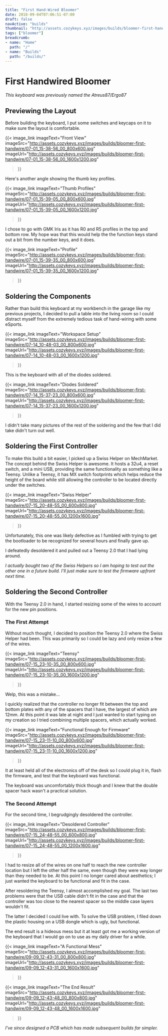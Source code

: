 ```yaml
---
title: "First Hand-Wired Bloomer"
date: 2018-09-04T07:06:51-07:00
draft: false
navActive: "builds"
thumbnail: "http://assets.cozykeys.xyz/images/builds/bloomer-first-handwire/09-09_12-43-31_00_800x800.jpg"
tags: ["bloomer"]
breadcrumb:
- name: "Home"
  path: "/"
- name: "Builds"
  path: "/builds/"
---
```


# First Handwired Bloomer

*This keyboard was previously named the Atreus87/Ergo87*

## Previewing the Layout

Before building the keyboard, I put some switches and keycaps on it to make
sure the layout is comfortable.

{{<
    image_link
        imageText="Front View"
        imageSrc="http://assets.cozykeys.xyz/images/builds/bloomer-first-handwire/07-01_15-38-56_00_800x600.jpg"
        imageUrl="http://assets.cozykeys.xyz/images/builds/bloomer-first-handwire/07-01_15-38-56_00_1600x1200.jpg"
>}}

Here's another angle showing the thumb key profiles.

{{<
    image_link
        imageText="Thumb Profiles"
        imageSrc="http://assets.cozykeys.xyz/images/builds/bloomer-first-handwire/07-01_15-39-05_00_800x600.jpg"
        imageUrl="http://assets.cozykeys.xyz/images/builds/bloomer-first-handwire/07-01_15-39-05_00_1600x1200.jpg"
>}}

I chose to go with GMK Iris as it has R0 and R5 profiles in the top and bottom
row. My hope was that this would help the the function keys stand out a bit
from the number keys, and it does.

{{<
    image_link
        imageText="Profile"
        imageSrc="http://assets.cozykeys.xyz/images/builds/bloomer-first-handwire/07-01_15-39-35_00_800x600.jpg"
        imageUrl="http://assets.cozykeys.xyz/images/builds/bloomer-first-handwire/07-01_15-39-35_00_1600x1200.jpg"
>}}

## Soldering the Components

Rather than build this keyboard at my workbench in the garage like my previous
projects, I decided to pull a table into the living room so I could distract
myself from the extremely tedious task of hand-wiring with some eSports.

{{<
    image_link
        imageText="Workspace Setup"
        imageSrc="http://assets.cozykeys.xyz/images/builds/bloomer-first-handwire/07-14_10-48-03_00_800x600.jpg"
        imageUrl="http://assets.cozykeys.xyz/images/builds/bloomer-first-handwire/07-14_10-48-03_00_1600x1200.jpg"
>}}

This is the keyboard with all of the diodes soldered.

{{<
    image_link
        imageText="Diodes Soldered"
        imageSrc="http://assets.cozykeys.xyz/images/builds/bloomer-first-handwire/07-14_15-37-23_00_800x600.jpg"
        imageUrl="http://assets.cozykeys.xyz/images/builds/bloomer-first-handwire/07-14_15-37-23_00_1600x1200.jpg"
>}}

I didn't take many pictures of the rest of the soldering and the few that I did
take didn't turn out well.

## Soldering the First Controller 

To make this build a bit easier, I picked up a Swiss Helper on MechMarket. The
concept behind the Swiss Helper is awesome. It hosts a 32u4, a reset switch,
and a mini USB, providing the same functionality as something like a Teensy.
Unlike a Teensy, it has MX switch footprints which helps reduce the height of
the board while still allowing the controller to be located directly under the
switches.

{{<
    image_link
        imageText="Swiss Helper"
        imageSrc="http://assets.cozykeys.xyz/images/builds/bloomer-first-handwire/07-15_20-48-55_00_600x800.jpg"
        imageUrl="http://assets.cozykeys.xyz/images/builds/bloomer-first-handwire/07-15_20-48-55_00_1200x1600.jpg"
>}}

Unfortunately, this one was likely defective as I fumbled with trying to get
the bootloader to be recognized for several hours and finally gave up.

I defeatedly desoldered it and pulled out a Teensy 2.0 that I had lying around.

*I actually bought two of the Swiss Helpers so I am hoping to test out the
other one in a future build. I'll just make sure to test the firmware upfront
next time.*

## Soldering the Second Controller

With the Teensy 2.0 in hand, I started resizing some of the wires to account
for the new pin positions.

### The First Attempt

Without much thought, I decided to position the Teensy 2.0 where the Swiss
Helper had been. This was primarily so I could be lazy and only resize a few of
the wires.

{{<
    image_link
        imageText="Teensy"
        imageSrc="http://assets.cozykeys.xyz/images/builds/bloomer-first-handwire/07-15_23-10-35_00_800x600.jpg"
        imageUrl="http://assets.cozykeys.xyz/images/builds/bloomer-first-handwire/07-15_23-10-35_00_1600x1200.jpg"
>}}

Welp, this was a mistake...

I quickly realized that the controller no longer fit between the top and bottom
plates with any of the spacers that I have, the largest of which are 12mm. At
this point it was late at night and I just wanted to start typing on my
creation so I tried combining multiple spacers, which actually worked.

{{<
    image_link
        imageText="Functional Enough for Firmware"
        imageSrc="http://assets.cozykeys.xyz/images/builds/bloomer-first-handwire/07-15_23-11-10_00_800x600.jpg"
        imageUrl="http://assets.cozykeys.xyz/images/builds/bloomer-first-handwire/07-15_23-11-10_00_1600x1200.jpg"
>}}


It at least held all of the electronics off of the desk so I could plug it in,
flash the firmware, and test that the keyboard was functional.

The keyboard was uncomfortably thick though and I knew that the double spacer
hack wasn't a practical solution.

### The Second Attempt

For the second time, I begrudgingly desoldered the controller.

{{<
    image_link
        imageText="Desoldered Controller"
        imageSrc="http://assets.cozykeys.xyz/images/builds/bloomer-first-handwire/07-15_24-48-55_00_600x800.jpg"
        imageUrl="http://assets.cozykeys.xyz/images/builds/bloomer-first-handwire/07-15_24-48-55_00_1200x1600.jpg"
>}}

I had to resize all of the wires on one half to reach the new controller
location but I left the other half the same, even though they were way longer
than they needed to be. At this point I no longer cared about aesthetics; I
just wanted the keyboard to be functional and fit in the case.

After resoldering the Teensy, I almost accomplished my goal. The last two
problems were that the USB cable didn't fit in the case and that the controller
was too close to the nearest spacer so the middle case layers wouldn't fit.

The latter I decided I could live with. To solve the USB problem, I filed down
the plastic housing on a USB dongle which is ugly, but functional.

The end result is a hideous mess but it at least got me a working version of
the keyboard that I would go on to use as my daily driver for a while.

{{<
    image_link
        imageText="A Functional Mess"
        imageSrc="http://assets.cozykeys.xyz/images/builds/bloomer-first-handwire/09-09_12-43-31_00_800x800.jpg"
        imageUrl="http://assets.cozykeys.xyz/images/builds/bloomer-first-handwire/09-09_12-43-31_00_1600x1600.jpg"
>}}

{{<
    image_link
        imageText="The End Result"
        imageSrc="http://assets.cozykeys.xyz/images/builds/bloomer-first-handwire/09-09_12-43-48_00_800x800.jpg"
        imageUrl="http://assets.cozykeys.xyz/images/builds/bloomer-first-handwire/09-09_12-43-48_00_1600x1600.jpg"
>}}

*I've since designed a PCB which has made subsequent builds far simpler.*


